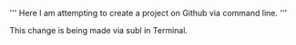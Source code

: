 '''
Here I am attempting to create a project on Github via command line.
'''

This change is being made via subl in Terminal.